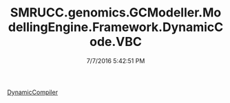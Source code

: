 ﻿---
title: SMRUCC.genomics.GCModeller.ModellingEngine.Framework.DynamicCode.VBC
date: 7/7/2016 5:42:51 PM
---

[DynamicCompiler](T-SMRUCC.genomics.GCModeller.ModellingEngine.Framework.DynamicCode.VBC.DynamicCompiler.html)
